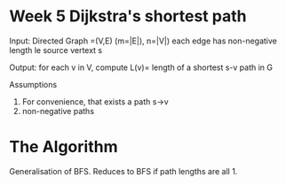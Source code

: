 # Week 5 Dijkstra's shortest path

Input: Directed Graph =(V,E) (m=|E|), n=|V|)
each edge has non-negative length le
source vertext s

Output: for each v in V, compute L(v)= length of a shortest s-v path in G

Assumptions
1) For convenience, that exists a path s->v
2) non-negative paths

# The Algorithm

Generalisation of BFS. Reduces to BFS if path lengths are all 1.